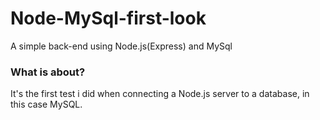 # Node-MySql-first-look
A simple back-end using Node.js(Express) and MySql

### What is about?
It's the first test i did when connecting a Node.js server to a database, in this case MySQL.

